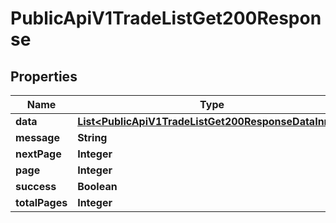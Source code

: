 

# PublicApiV1TradeListGet200Response


## Properties

| Name | Type | Description | Notes |
|------------ | ------------- | ------------- | -------------|
|**data** | [**List&lt;PublicApiV1TradeListGet200ResponseDataInner&gt;**](PublicApiV1TradeListGet200ResponseDataInner.md) |  |  [optional] |
|**message** | **String** |  |  [optional] |
|**nextPage** | **Integer** |  |  [optional] |
|**page** | **Integer** |  |  [optional] |
|**success** | **Boolean** |  |  [optional] |
|**totalPages** | **Integer** |  |  [optional] |



